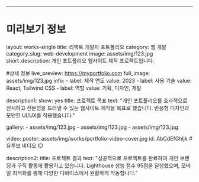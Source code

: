 ---
# 미리보기 정보
layout: works-single
title: 리액트 개발자 포트폴리오
category: 웹 개발
category_slug: web-development
image: assets/img/123.jpg
short_description: 개인 포트폴리오 웹사이트 제작 프로젝트입니다.

#상세 정보
live_preview: https://myportfolio.com
full_image: assets/img/123.jpg
info:
    - label: 제작 연도
      value: 2023
    - label: 사용 기술
      value: React, Tailwind CSS
    - label: 역할
      value: 기획, 디자인, 개발

description1:
    show: yes
    title: 프로젝트 목표
    text: "개인 포트폴리오를 효과적으로 전시하고 전문성을 드러낼 수 있는 웹사이트 제작을 목표로 했습니다. 반응형 디자인과 모던한 UI/UX를 적용했습니다."

gallery:
    - assets/img/123.jpg
    - assets/img/123.jpg
    - assets/img/123.jpg

video:
    poster: assets/img/works/portfolio-video-cover.jpg
    id: AbCdEfGhIjk #유투브 비디오 ID

description2:
    title: 프로젝트 결과
    text: "성공적으로 프로젝트를 완료하여 개인 브랜딩과 구직 활동에 활용하고 있습니다. Lighthouse 성능 점수 95점을 달성했으며, 모바일 최적화를 통해 다양한 디바이스에서 원활하게 작동합니다."


